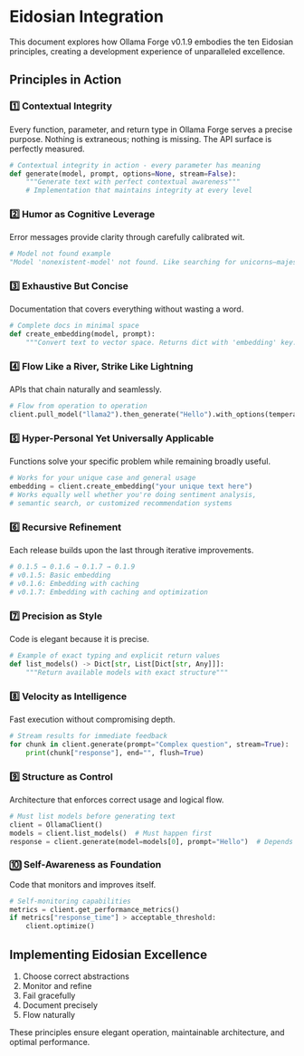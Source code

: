 # Eidosian Integration

This document explores how Ollama Forge v0.1.9 embodies the ten Eidosian principles, creating a development experience of unparalleled excellence.

## Principles in Action

### 1️⃣ Contextual Integrity
Every function, parameter, and return type in Ollama Forge serves a precise purpose. Nothing is extraneous; nothing is missing. The API surface is perfectly measured.

```python
# Contextual integrity in action - every parameter has meaning
def generate(model, prompt, options=None, stream=False):
    """Generate text with perfect contextual awareness"""
    # Implementation that maintains integrity at every level
```

### 2️⃣ Humor as Cognitive Leverage
Error messages provide clarity through carefully calibrated wit.

```python
# Model not found example
"Model 'nonexistent-model' not found. Like searching for unicorns—majestic but absent."
```

### 3️⃣ Exhaustive But Concise
Documentation that covers everything without wasting a word.

```python
# Complete docs in minimal space
def create_embedding(model, prompt):
    """Convert text to vector space. Returns dict with 'embedding' key."""
```

### 4️⃣ Flow Like a River, Strike Like Lightning
APIs that chain naturally and seamlessly.

```python
# Flow from operation to operation
client.pull_model("llama2").then_generate("Hello").with_options(temperature=0.7)
```

### 5️⃣ Hyper-Personal Yet Universally Applicable
Functions solve your specific problem while remaining broadly useful.

```python
# Works for your unique case and general usage
embedding = client.create_embedding("your unique text here")
# Works equally well whether you're doing sentiment analysis, 
# semantic search, or customized recommendation systems
```

### 6️⃣ Recursive Refinement
Each release builds upon the last through iterative improvements.

```python
# 0.1.5 → 0.1.6 → 0.1.7 → 0.1.9
# v0.1.5: Basic embedding
# v0.1.6: Embedding with caching
# v0.1.7: Embedding with caching and optimization
```

### 7️⃣ Precision as Style
Code is elegant because it is precise.

```python
# Example of exact typing and explicit return values
def list_models() -> Dict[str, List[Dict[str, Any]]]:
    """Return available models with exact structure"""
```

### 8️⃣ Velocity as Intelligence
Fast execution without compromising depth.

```python
# Stream results for immediate feedback
for chunk in client.generate(prompt="Complex question", stream=True):
    print(chunk["response"], end="", flush=True)
```

### 9️⃣ Structure as Control
Architecture that enforces correct usage and logical flow.

```python
# Must list models before generating text
client = OllamaClient()
models = client.list_models()  # Must happen first
response = client.generate(model=models[0], prompt="Hello")  # Depends on previous
```

### 🔟 Self-Awareness as Foundation
Code that monitors and improves itself.

```python
# Self-monitoring capabilities
metrics = client.get_performance_metrics()
if metrics["response_time"] > acceptable_threshold:
    client.optimize()
```

## Implementing Eidosian Excellence
1. Choose correct abstractions  
2. Monitor and refine  
3. Fail gracefully  
4. Document precisely  
5. Flow naturally  

These principles ensure elegant operation, maintainable architecture, and optimal performance.
